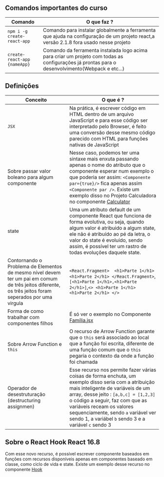 ## Comandos importantes do curso

| Comando | O que faz ?
|---|--|
| `npm i -g create-react-app`| Comando para instalar globalmente a ferramenta que ajuda na configuração de um projeto react,a versão 2.1.8 fora usado nesse projeto |
| `create-react-app {nameApp}`| Comando da ferramenta instalada logo acima para criar um projeto com todas as configurações já prontas para o desenvolvimento(Webpack e etc...) |


## Definições

| Conceito | O que é ?
|---|--|
| `JSX`| Na prática, é escrever código em HTML dentro de um arquivo JavaScript e para esse código ser interpretado pelo Browser, é feito uma conversão desse mesmo código parecido com HTML para funções nativas de JavaScript |
| Sobre passar valor boleano para algum componente| Nesse caso, podemos ter uma sintaxe mais enxuta passando apenas o nome do atributo que o componente esperar num exemplo o que poderia ser assim: `<Componente par={true}/>` fica apenas assim `<Componente par />`. Existe um exemplo disso no Projeto Calculadora no componente [Calculator](https://github.com/kelvi-ribeiro/curso-react-redux/blob/master/projects/calculadora-react/src/main/Calculator.jsx)|
| state|  Uma um atributo default de um componente React que funciona de forma evolutiva, ou seja, quando algum valor é atribuido a algum state, ele não é atribuído ao pé da letra, o valor do state é evoluído, sendo assim, é possível ter um rastro de todas evoluções daquele state.|
|Contornando o Problema de Elementos de mesmo nível devem ter um pai em comum de três jeitos diferente, os três jeitos foram seperados por uma virgula|`<React.Fragment>  <h1>Parte 1</h1>   <h1>Parte 2</h1> </React.Fragment>`,`[<h1>Parte 1</h1>,<h1>Parte 2</h1>]`,`<> <h1>Parte 1</h1> <h1>Parte 2</h1> </>`|
| Forma de como trabalhar com componentes filhos| É só ver o exemplo no Componente [Família.jsx](https://github.com/kelvi-ribeiro/curso-react-redux/blob/master/exercicios-react/src/components/Familia.jsx)
| Sobre Arrow Function e `this`| O recurso de Arrow Function garante que o `this` será associado ao local que a função foi escrita, diferente de uma função comum que o `this` pegaria o contexto da onde a função foi chamada|
| Operador de desestruturação (destructuring assignmen)| Esse recurso nos permite fazer várias coisas de forma enchuta, um exemplo disso seria com a atribuição mais inteligente de variáveis de um array, desse jeito : `[a,b,c] = [1,2,3]` o código a seguir, faz com que as variáveis receam os valores sequenciamente, sendo `a` variável ver sendo 1, a variábel `b` sendo 3 e a variável `c` sendo 3|

## Sobre o React Hook React  16.8
Com esse novo recurso, é possível escrever componente baseados em funções com recursos disponíveis apenas em componentes baseado em classe, como ciclo de vida e state. Existe um exemplo desse recurso no componente [Hook](https://github.com/kelvi-ribeiro/curso-react-redux/blob/master/exercicios-react/src/components/Hook.jsx)
